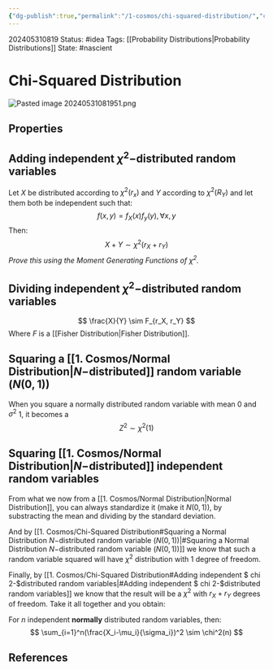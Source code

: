 ```yaml
---
{"dg-publish":true,"permalink":"/1-cosmos/chi-squared-distribution/","created":"2025-01-22T11:17:14.041-05:00","updated":"2024-05-31T09:04:26.310-04:00"}
---
```


202405310819
Status: #idea
Tags: [[Probability Distributions\|Probability Distributions]]
State: #nascient
# Chi-Squared Distribution
![Pasted image 20240531081951.png](/img/user/3.%20Black%20Holes/Files/Pasted%20image%2020240531081951.png)

## Properties

## Adding independent $\chi^2-$distributed random variables
Let $X$ be distributed according to $\chi^2(r_x)$ and $Y$ according to $\chi^2(R_Y)$ and let them both be independent such that:
$$
f(x,y)=f_X(x)f_y(y), \forall x,y 
$$
Then:
$$
X+Y \sim \chi^2(r_X+r_Y)
$$
*Prove this using the Moment Generating Functions of $\chi^2$.*

## Dividing independent $\chi^2-$distributed random variables
$$
\frac{X}{Y} \sim F_{r_X, r_Y}
$$
Where $F$ is a [[Fisher Distribution\|Fisher Distribution]].

## Squaring a [[1. Cosmos/Normal Distribution\|$N-$distributed]] random variable ($N(0,1)$)
When you square a normally distributed random variable with mean $0$ and $\sigma^2$ 1, it becomes a
$$
Z^2\sim\chi^2(1)
$$

## Squaring [[1. Cosmos/Normal Distribution\|$N-$distributed]] independent random variables
From what we now from a [[1. Cosmos/Normal Distribution\|Normal Distribution]], you can always standardize it (make it $N(0,1)$), by substracting the mean and dividing by the standard deviation.

And by [[1. Cosmos/Chi-Squared Distribution#Squaring a Normal Distribution $N-$distributed random variable ($N(0,1)$)\|#Squaring a Normal Distribution $N-$distributed random variable ($N(0,1)$)]] we know that such a random variable squared will have $\chi^2$ distribution with $1$ degree of freedom.

Finally, by [[1. Cosmos/Chi-Squared Distribution#Adding independent $ chi 2-$distributed random variables\|#Adding independent $ chi 2-$distributed random variables]] we know that the result will be a $\chi^2$ with $r_X+r_Y$ degrees of freedom. Take it all together and you obtain:

For $n$ independent **normally** distributed random variables, then:
$$
\sum_{i=1}^n(\frac{X_i-\mu_i}{\sigma_i})^2 \sim \chi^2(n)
$$
## References
